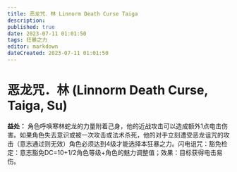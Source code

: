 ```yaml
---
title: 恶龙咒．林 Linnorm Death Curse Taiga
description: 
published: true
date: 2023-07-11 01:01:50
tags: 狂暴之力
editor: markdown
dateCreated: 2023-07-11 01:01:50
---
```


# 恶龙咒．林 (Linnorm Death Curse, Taiga, Su)

**益处：** 角色呼唤寒林蛇龙的力量附着己身，他的近战攻击可以造成额外1点电击伤害。如果角色失去意识或被一次攻击或法术杀死，他的对手立刻遭受恶龙诅咒的攻击（意志通过则无效）角色必须达到4级才能选择本狂暴之力。闪电诅咒：豁免检定：意志豁免DC=10+1/2角色等级+角色的魅力调整值；效果：目标获得电击易伤。
